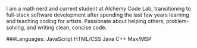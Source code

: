 I am a math nerd and current student at Alchemy Code Lab, transitioning to full-stack software development after spending the last few years learning and teaching coding for artists. Passionate about helping others, problem-solving, and writing clean, concise code.

###Languages:
JavaScript
HTML/CSS
Java
C++
Max/MSP
